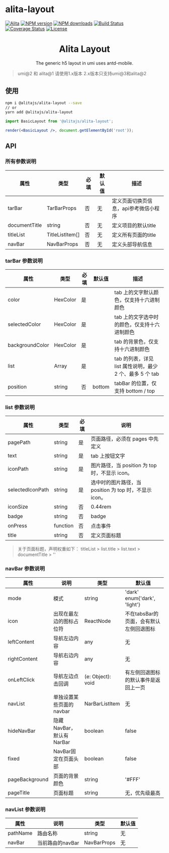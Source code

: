 # alita-layout

[![Alita](https://img.shields.io/badge/alitajs-react%20component-blue.svg)](https://github.com/alitajs/alita-layout)
[![NPM version](https://img.shields.io/npm/v/alita-layout.svg?style=flat)](https://npmjs.org/package/alita-layout)
[![NPM downloads](http://img.shields.io/npm/dm/alita-layout.svg?style=flat)](https://npmjs.org/package/alita-layout)
[![Build Status](https://travis-ci.com/alitajs/alita-layout.svg?branch=master)](https://travis-ci.com/alitajs/alita-layout)
[![Coverage Status](https://coveralls.io/repos/github/alitajs/alita-layout/badge.svg?branch=master)](https://coveralls.io/github/alitajs/alita-layout?branch=master)
[![License](https://img.shields.io/npm/l/alita-layout.svg)](https://npmjs.org/package/alita-layout)

<h1 align="center">Alita Layout</h1>

<div align="center">

The generic h5 layout in umi uses antd-mobile.
</div>

> umi@2 和 alita@1 请使用1.x版本
> 2.x版本只支持umi@3和alita@2

## 使用

```bash
npm i @alitajs/alita-layout --save
// or
yarn add @alitajs/alita-layout
```

```jsx
import BasicLayout from '@alitajs/alita-layout';

render(<BasicLayout />, document.getElementById('root'));
```

## API

### 所有参数说明

| 属性 | 类型 | 必填 | 默认值 | 描述 |
| --- | --- | --- | --- | --- |
| tarBar | TarBarProps | 否 | 无 | 定义页面切换页信息，api参考微信小程序 |
| documentTitle | string | 否 | 无 | 定义项目的默认title |
| titleList | TitleListItem[] | 否 | 无 | 定义所有页面的title |
| navBar | NavBarProps | 否 | 无 | 定义头部导航信息 |

### tarBar 参数说明

| 属性 | 类型 | 必填 | 默认值 | 描述 |
| --- | --- | --- | --- | --- |
| color | HexColor | 是 | | tab 上的文字默认颜色，仅支持十六进制颜色 |
| selectedColor | HexColor | 是 | | tab 上的文字选中时的颜色，仅支持十六进制颜色 |
| backgroundColor | HexColor | 是 | | tab 的背景色，仅支持十六进制颜色 |
| list | Array  | 是 | | tab 的列表，详见 list 属性说明，最少 2 个、最多 5 个 tab |
| position | string | 否 | bottom | tabBar 的位置，仅支持 bottom / top |

### list 参数说明

| 属性 | 类型 | 必填 | 说明|
| --- | --- | --- | --- |
| pagePath | string | 是 | 页面路径，必须在 pages 中先定义|
| text | string | 是 | tab 上按钮文字|
| iconPath | string | 是 |图片路径，当 position 为 top 时，不显示 icon。|
| selectedIconPath | string | 是 |选中时的图片路径，当 position 为 top 时，不显示 icon。|
| iconSize | string | 否 |0.44rem|
| badge | string | 否 | badge |
| onPress | function | 否 | 点击事件 |
| title | string | 否 | 定义页面标题 |

> 关于页面标题，声明权重如下：
> titleList > list.title > list.text > documentTitle > ''

### navBar 参数说明

| 属性 | 说明 | 类型 | 默认值 |
| --- | --- | --- | --- |
| mode | 模式 | string | 'dark' enum{'dark', 'light'} |
| icon | 出现在最左边的图标占位符 | ReactNode | 不在tabsBar的页面，会有默认左侧回退图标 |
| leftContent | 导航左边内容 | any | 无 |
| rightContent | 导航右边内容 | any | 无 |
| onLeftClick | 导航左边点击回调 | (e: Object): void |有左侧回退图标的默认事件是返回上一页 |
| navList | 单独设置某些页面的navbar | NarBarListItem | 无 |
| hideNavBar | 隐藏NavBar，默认有NarBar | boolean | false |
| fixed | NavBar固定在页面头部 | boolean | false |
| pageBackground | 页面的背景颜色 | string | '#FFF' |
| pageTitle | 页面标题 | string | 无，优先级最高 |

### navList 参数说明

| 属性 | 说明 | 类型 | 默认值 |
| --- | --- | --- | --- |
| pathName | 路由名称 | string | 无 |
| navBar | 当前路由的navBar | NavBarProps | 无 |
